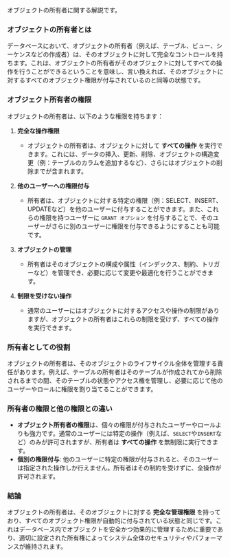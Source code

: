 オブジェクトの所有者に関する解説です。

### オブジェクトの所有者とは

データベースにおいて、オブジェクトの所有者（例えば、テーブル、ビュー、シーケンスなどの作成者）は、そのオブジェクトに対して完全なコントロールを持ちます。これは、オブジェクトの所有者がそのオブジェクトに対してすべての操作を行うことができるということを意味し、言い換えれば、そのオブジェクトに対するすべてのオブジェクト権限が付与されているのと同等の状態です。

### オブジェクト所有者の権限

オブジェクトの所有者は、以下のような権限を持ちます：

1. **完全な操作権限**
   - オブジェクトの所有者は、オブジェクトに対して **すべての操作** を実行できます。これには、データの挿入、更新、削除、オブジェクトの構造変更（例：テーブルのカラムを追加するなど）、さらにはオブジェクトの削除までが含まれます。

2. **他のユーザーへの権限付与**
   - 所有者は、オブジェクトに対する特定の権限（例：SELECT、INSERT、UPDATEなど）を他のユーザーに付与することができます。また、これらの権限を持つユーザーに `GRANT オプション` を付与することで、そのユーザーがさらに別のユーザーに権限を付与できるようにすることも可能です。

3. **オブジェクトの管理**
   - 所有者はそのオブジェクトの構成や属性（インデックス、制約、トリガーなど）を管理でき、必要に応じて変更や最適化を行うことができます。

4. **制限を受けない操作**
   - 通常のユーザーにはオブジェクトに対するアクセスや操作の制限がありますが、オブジェクトの所有者はこれらの制限を受けず、すべての操作を実行できます。

### 所有者としての役割

オブジェクトの所有者は、そのオブジェクトのライフサイクル全体を管理する責任があります。例えば、テーブルの所有者はそのテーブルが作成されてから削除されるまでの間、そのテーブルの状態やアクセス権を管理し、必要に応じて他のユーザーやロールに権限を割り当てることができます。

### 所有者の権限と他の権限との違い

- **オブジェクト所有者の権限**は、個々の権限が付与されたユーザーやロールよりも強力です。通常のユーザーには特定の操作（例えば、`SELECT`や`INSERT`など）のみが許可されますが、所有者は **すべての操作** を無制限に実行できます。
- **個別の権限付与**: 他のユーザーに特定の権限が付与されると、そのユーザーは指定された操作しか行えません。所有者はその制約を受けずに、全操作が許可されます。

### 結論

オブジェクトの所有者は、そのオブジェクトに対する **完全な管理権限** を持っており、すべてのオブジェクト権限が自動的に付与されている状態と同じです。これはデータベース内でオブジェクトを安全かつ効果的に管理するために重要であり、適切に設定された所有権によってシステム全体のセキュリティやパフォーマンスが維持されます。

